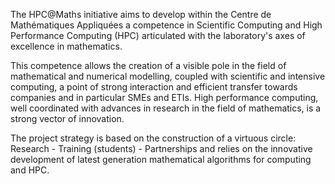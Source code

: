The HPC@Maths initiative aims to develop within the Centre de Mathématiques Appliquées a competence in Scientific Computing and High Performance Computing (HPC) articulated with the laboratory's axes of excellence in mathematics.

This competence allows the creation of a visible pole in the field of mathematical and numerical modelling, coupled with scientific and intensive computing, a point of strong interaction and efficient transfer towards companies and in particular SMEs and ETIs. High performance computing, well coordinated with advances in research in the field of mathematics, is a strong vector of innovation.

The project strategy is based on the construction of a virtuous circle: Research - Training (students) - Partnerships and relies on the innovative development of latest generation mathematical algorithms for computing and HPC.